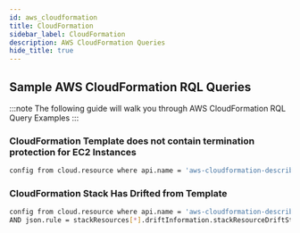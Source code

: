 ```yaml
---
id: aws_cloudformation
title: CloudFormation
sidebar_label: CloudFormation
description: AWS CloudFormation Queries
hide_title: true
---
```


## Sample AWS CloudFormation RQL Queries

:::note
The following guide will walk you through AWS CloudFormation RQL Query Examples
:::

### CloudFormation Template does not contain termination protection for EC2 Instances

```bash
config from cloud.resource where api.name = 'aws-cloudformation-describe-stacks' AND json.rule = " cloudFormationTemplate.Resources.*.[?(@.Type=='AWS::EC2::Instance')] size > 0 and (cloudFormationTemplate.Resources.*.[?(@.Type=='AWS::EC2::Instance')].Properties.DisableApiTermination is false or cloudFormationTemplate.Resources.*.[?(@.Type=='AWS::EC2::Instance')].Properties.DisableApiTermination does not exist)"
```

### CloudFormation Stack Has Drifted from Template

```bash
config from cloud.resource where api.name = 'aws-cloudformation-describe-stacks'
AND json.rule = stackResources[*].driftInformation.stackResourceDriftStatus equals DRIFTED
```
